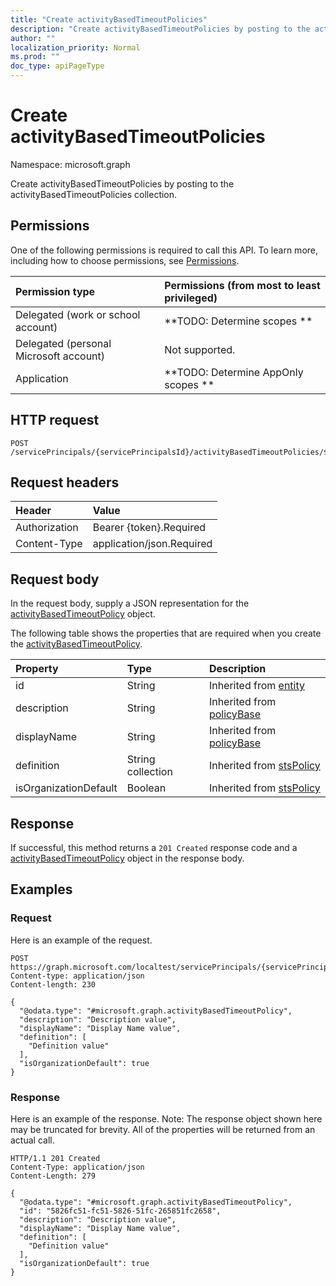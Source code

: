 ```yaml
---
title: "Create activityBasedTimeoutPolicies"
description: "Create activityBasedTimeoutPolicies by posting to the activityBasedTimeoutPolicies collection."
author: ""
localization_priority: Normal
ms.prod: ""
doc_type: apiPageType
---
```


# Create activityBasedTimeoutPolicies

Namespace: microsoft.graph

Create activityBasedTimeoutPolicies by posting to the activityBasedTimeoutPolicies collection.

## Permissions
One of the following permissions is required to call this API. To learn more, including how to choose permissions, see [Permissions](/concepts/permissions-reference.md).

|Permission type|Permissions (from most to least privileged)|
|:---|:---|
|Delegated (work or school account)|**TODO: Determine scopes **|
|Delegated (personal Microsoft account)|Not supported.|
|Application|**TODO: Determine AppOnly scopes **|

## HTTP request
<!-- {
  "blockType": "ignored"
}
-->
``` http
POST /servicePrincipals/{servicePrincipalsId}/activityBasedTimeoutPolicies/$ref
```

## Request headers
|Header|Value|
|:---|:---|
|Authorization|Bearer {token}.Required|
|Content-Type|application/json.Required|

## Request body
In the request body, supply a JSON representation for the [activityBasedTimeoutPolicy](../resources/activitybasedtimeoutpolicy.md) object.

The following table shows the properties that are required when you create the [activityBasedTimeoutPolicy](../resources/activitybasedtimeoutpolicy.md).

|Property|Type|Description|
|:---|:---|:---|
|id|String| Inherited from [entity](../resources/entity.md)|
|description|String| Inherited from [policyBase](../resources/policybase.md)|
|displayName|String| Inherited from [policyBase](../resources/policybase.md)|
|definition|String collection| Inherited from [stsPolicy](../resources/stspolicy.md)|
|isOrganizationDefault|Boolean| Inherited from [stsPolicy](../resources/stspolicy.md)|



## Response
If successful, this method returns a `201 Created` response code and a [activityBasedTimeoutPolicy](../resources/activitybasedtimeoutpolicy.md) object in the response body.

## Examples

### Request
Here is an example of the request.
<!-- {
  "blockType": "request",
  "name": "create_activitybasedtimeoutpolicy_from_"
}
-->
``` http
POST https://graph.microsoft.com/localtest/servicePrincipals/{servicePrincipalsId}/activityBasedTimeoutPolicies
Content-type: application/json
Content-length: 230

{
  "@odata.type": "#microsoft.graph.activityBasedTimeoutPolicy",
  "description": "Description value",
  "displayName": "Display Name value",
  "definition": [
    "Definition value"
  ],
  "isOrganizationDefault": true
}
```

### Response
Here is an example of the response. Note: The response object shown here may be truncated for brevity. All of the properties will be returned from an actual call.
<!-- {
  "blockType": "response",
  "truncated": true,
  "@odata.type": "microsoft.graph.activitybasedtimeoutpolicy"
}
-->
``` http
HTTP/1.1 201 Created
Content-Type: application/json
Content-Length: 279

{
  "@odata.type": "#microsoft.graph.activityBasedTimeoutPolicy",
  "id": "5826fc51-fc51-5826-51fc-265851fc2658",
  "description": "Description value",
  "displayName": "Display Name value",
  "definition": [
    "Definition value"
  ],
  "isOrganizationDefault": true
}
```

